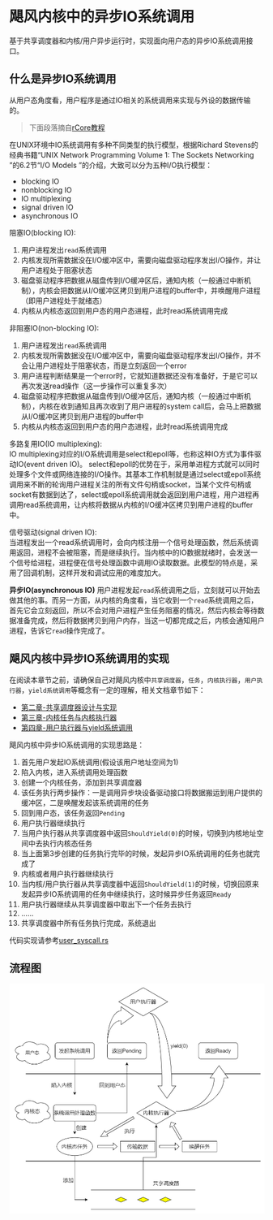 # 飓风内核中的异步IO系统调用
基于共享调度器和内核/用户异步运行时，实现面向用户态的异步IO系统调用接口。

## 什么是异步IO系统调用
从用户态角度看，用户程序是通过IO相关的系统调用来实现与外设的数据传输的。

> 下面段落摘自[rCore教程](https://rcore-os.github.io/rCore-Tutorial-Book-v3/chapter8/1io-interface.html)


在UNIX环境中IO系统调用有多种不同类型的执行模型，根据Richard Stevens的经典书籍“UNIX Network Programming Volume 1: The Sockets Networking ”的6.2节“I/O Models ”的介绍，大致可以分为五种I/O执行模型：  
* blocking IO
* nonblocking IO
* IO multiplexing
* signal driven IO
* asynchronous IO

阻塞IO(blocking IO):  
1. 用户进程发出`read`系统调用
2. 内核发现所需数据没在I/O缓冲区中，需要向磁盘驱动程序发出I/O操作，并让用户进程处于阻塞状态
3. 磁盘驱动程序把数据从磁盘传到I/O缓冲区后，通知内核（一般通过中断机制），内核会把数据从I/O缓冲区拷贝到用户进程的buffer中，并唤醒用户进程（即用户进程处于就绪态）
4. 内核从内核态返回到用户态的用户态进程，此时read系统调用完成

非阻塞IO(non-blocking IO):  
1. 用户进程发出`read`系统调用
2. 内核发现所需数据没在I/O缓冲区中，需要向磁盘驱动程序发出I/O操作，并不会让用户进程处于阻塞状态，而是立刻返回一个error
3. 用户进程判断结果是一个error时，它就知道数据还没有准备好，于是它可以再次发送read操作（这一步操作可以重复多次）
4. 磁盘驱动程序把数据从磁盘传到I/O缓冲区后，通知内核（一般通过中断机制），内核在收到通知且再次收到了用户进程的system call后，会马上把数据从I/O缓冲区拷贝到用户进程的buffer中
5. 内核从内核态返回到用户态的用户态进程，此时read系统调用完成

多路复用IO(IO multiplexing):  
IO multiplexing对应的I/O系统调用是select和epoll等，也称这种IO方式为事件驱动IO(event driven IO)。 select和epoll的优势在于，采用单进程方式就可以同时处理多个文件或网络连接的I/O操作。其基本工作机制就是通过select或epoll系统调用来不断的轮询用户进程关注的所有文件句柄或socket，当某个文件句柄或socket有数据到达了，select或epoll系统调用就会返回到用户进程，用户进程再调用read系统调用，让内核将数据从内核的I/O缓冲区拷贝到用户进程的buffer中。

信号驱动(signal driven IO):  
当进程发出一个read系统调用时，会向内核注册一个信号处理函数，然后系统调用返回，进程不会被阻塞，而是继续执行。当内核中的IO数据就绪时，会发送一个信号给进程，进程便在信号处理函数中调用IO读取数据。此模型的特点是，采用了回调机制，这样开发和调试应用的难度加大。

**异步IO(asynchronous IO)**
用户进程发起`read`系统调用之后，立刻就可以开始去做其他的事。而另一方面，从内核的角度看，当它收到一个`read`系统调用之后，首先它会立刻返回，所以不会对用户进程产生任务阻塞的情况，然后内核会等待数据准备完成，然后将数据拷贝到用户内存，当这一切都完成之后，内核会通知用户进程，告诉它`read`操作完成了。


## 飓风内核中异步IO系统调用的实现
在阅读本章节之前，请确保自己对飓风内核中`共享调度器`，`任务`，`内核执行器`，`用户执行器`，`yield系统调用`等概念有一定的理解，相关文档章节如下：  
* [第二章-共享调度器设计与实现](doc/第二章-共享调度器设计与实现.md)
* [第三章-内核任务与内核执行器](doc/第三章-内核任务与内核执行器.md)
* [第四章-用户执行器与yield系统调用](doc/第四章-用户执行器与yield系统调用.md)

飓风内核中异步IO系统调用的实现思路是：  
1. 首先用户发起IO系统调用(假设该用户地址空间为1)
2. 陷入内核，进入系统调用处理函数
3. 创建一个内核任务，添加到共享调度器
4. 该任务执行两步操作：一是调用异步块设备驱动接口将数据搬运到用户提供的缓冲区，二是唤醒发起该系统调用的任务
5. 回到用户态，该任务返回`Pending`
6. 用户执行器继续执行
7. 当用户执行器从共享调度器中返回`ShouldYield(0)`的时候，切换到内核地址空间中去执行内核态任务
8. 当上面第3步创建的任务执行完毕的时候，发起异步IO系统调用的任务也就完成了
9. 内核或者用户执行器继续执行
10. 当内核/用户执行器从共享调度器中返回`ShouldYield(1)`的时候，切换回原来发起异步IO系统调用的任务中继续执行，这时候异步任务返回`Ready`
11. 用户执行器继续从共享调度器中取出下一个任务去执行
12. ......
13. 共享调度器中所有任务执行完成，系统退出

代码实现请参考[user_syscall.rs](../tornado-kernel/src/syscall/user_syscall.rs)


## 流程图
![](../assets/异步IO系统调用.png)
<!-- <img src="../assets/异步IO系统调用.png" alt="异步IO系统调用" width = "80%" height = "80%" align=center />   -->